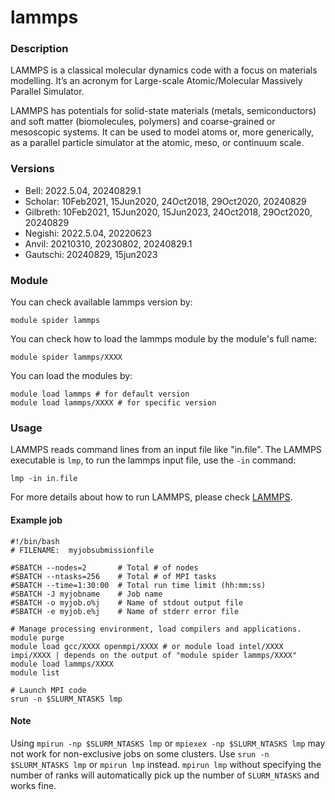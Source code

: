 # lammps

### Description

LAMMPS is a classical molecular dynamics code with a focus on materials modelling. It’s an acronym for Large-scale Atomic/Molecular Massively Parallel Simulator.

LAMMPS has potentials for solid-state materials (metals, semiconductors) and soft matter (biomolecules, polymers) and coarse-grained or mesoscopic systems. It can be used to model atoms or, more generically, as a parallel particle simulator at the atomic, meso, or continuum scale.

### Versions

* Bell: 2022.5.04, 20240829.1
* Scholar: 10Feb2021, 15Jun2020, 24Oct2018, 29Oct2020, 20240829
* Gilbreth: 10Feb2021, 15Jun2020, 15Jun2023, 24Oct2018, 29Oct2020, 20240829
* Negishi: 2022.5.04, 20220623
* Anvil: 20210310, 20230802, 20240829.1
* Gautschi: 20240829, 15jun2023

### Module

You can check available lammps version by:

```
module spider lammps
```

You can check how to load the lammps module by the module's full name:

```
module spider lammps/XXXX
```

You can load the modules by:

```
module load lammps # for default version
module load lammps/XXXX # for specific version
```

### Usage

LAMMPS reads command lines from an input file like "in.file". The LAMMPS executable is `lmp`, to run the lammps input file, use the `-in` command:

```
lmp -in in.file
```

For more details about how to run LAMMPS, please check [LAMMPS](https://docs.lammps.org/Run_head.html).

#### Example job

```
#!/bin/bash
# FILENAME:  myjobsubmissionfile

#SBATCH --nodes=2       # Total # of nodes 
#SBATCH --ntasks=256    # Total # of MPI tasks
#SBATCH --time=1:30:00  # Total run time limit (hh:mm:ss)
#SBATCH -J myjobname    # Job name
#SBATCH -o myjob.o%j    # Name of stdout output file
#SBATCH -e myjob.e%j    # Name of stderr error file

# Manage processing environment, load compilers and applications.
module purge
module load gcc/XXXX openmpi/XXXX # or module load intel/XXXX impi/XXXX | depends on the output of "module spider lammps/XXXX"
module load lammps/XXXX
module list

# Launch MPI code
srun -n $SLURM_NTASKS lmp
```

#### Note

Using `mpirun -np $SLURM_NTASKS lmp` or `mpiexex -np $SLURM_NTASKS lmp` may not work for non-exclusive jobs on some clusters. Use `srun -n $SLURM_NTASKS lmp` or `mpirun lmp` instead. `mpirun lmp` without specifying the number of ranks will automatically pick up the number of `SLURM_NTASKS` and works fine.
